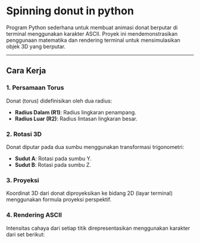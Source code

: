 # Spinning donut in python

Program Python sederhana untuk membuat animasi donat berputar di terminal menggunakan karakter ASCII. Proyek ini mendemonstrasikan penggunaan matematika dan rendering terminal untuk mensimulasikan objek 3D yang berputar.

---

## Cara Kerja

### 1. Persamaan Torus
Donat (torus) didefinisikan oleh dua radius:
- **Radius Dalam (R1)**: Radius lingkaran penampang.
- **Radius Luar (R2)**: Radius lintasan lingkaran besar.

### 2. Rotasi 3D
Donat diputar pada dua sumbu menggunakan transformasi trigonometri:
- **Sudut A**: Rotasi pada sumbu Y.
- **Sudut B**: Rotasi pada sumbu Z.

### 3. Proyeksi
Koordinat 3D dari donat diproyeksikan ke bidang 2D (layar terminal) menggunakan formula proyeksi perspektif.

### 4. Rendering ASCII
Intensitas cahaya dari setiap titik direpresentasikan menggunakan karakter dari set berikut:

